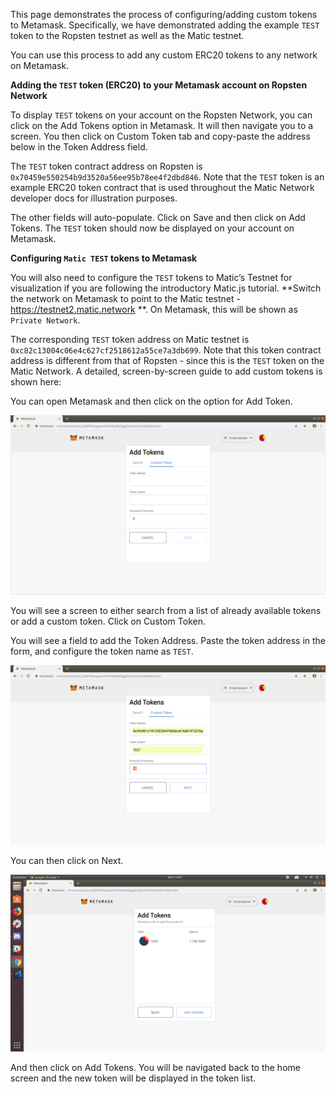 This page demonstrates the process of configuring/adding custom tokens to Metamask. Specifically, we have demonstrated adding the example `TEST` token to the Ropsten testnet as well as the Matic testnet. 

You can use this process to add any custom ERC20 tokens to any network on Metamask.

**Adding the `TEST` token (ERC20) to your Metamask account on Ropsten Network**

To display `TEST` tokens on your account on the Ropsten Network, you can click on the Add Tokens option in Metamask. It will then navigate you to a screen. You then click on Custom Token tab and copy-paste the address below in the Token Address field.

The `TEST` token contract address on Ropsten is `0x70459e550254b9d3520a56ee95b78ee4f2dbd846`. Note that the `TEST` token is an example ERC20 token contract that is used throughout the Matic Network developer docs for illustration purposes.

The other fields will auto-populate. Click on Save and then click on Add Tokens. The `TEST` token should now be displayed on your account on Metamask.

**Configuring `Matic TEST` tokens to Metamask**

You will also need to configure the `TEST` tokens to Matic’s Testnet for visualization if you are following the introductory Matic.js tutorial. **Switch the network on Metamask to point to the Matic testnet - https://testnet2.matic.network **. On Metamask, this will be shown as `Private Network`.

The corresponding `TEST` token address on Matic testnet is `0xc82c13004c06e4c627cf2518612a55ce7a3db699`. Note that this token contract address is different from that of Ropsten - since this is the `TEST` token on the Matic Network. A detailed, screen-by-screen guide to add custom tokens is shown here:

You can open Metamask and then click on the option for Add Token.

![](images/configure-custom-token-1.png?raw=true)

You will see a screen to either search from a list of already available tokens or add a custom token. Click on Custom Token.

You will see a field to add the Token Address. Paste the token address in the form, and configure the token name as `TEST`.

![](images/configure-custom-token-2.png?raw=true)

You can then click on Next.

![](images/configure-custom-token-3.png?raw=true)

And then click on Add Tokens. You will be navigated back to the home screen and the new token will be displayed in the token list.